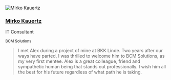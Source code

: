 <div class="quote">

![Mirko Kauertz](/images/mirko-kauertz.jpg)

<div class="quotee">

### <a href="https://www.xing.com/profile/Mirko_Kauertz/cv" target="_blank">Mirko Kauertz</a>

IT Consultant

<small>BCM Solutions</small>

</div>

</div>

> I met Alex during a project of mine at BKK Linde.
> Two years after our ways have parted, I was thrilled to welcome him to BCM Solutions, as my very first mentee.
> Alex is a great colleague, friend and sympathetic human being that stands out professionally.
> I wish him all the best for his future regardless of what path he is taking.
